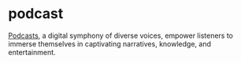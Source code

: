 # podcast
[Podcasts](http://www.instantpodcast.app), a digital symphony of diverse voices, empower listeners to immerse themselves in captivating narratives, knowledge, and entertainment. 
